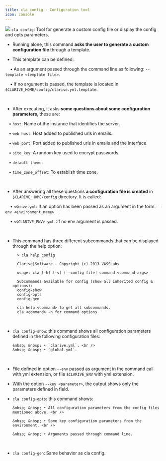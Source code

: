 ```yaml
---
title: cla config - Configuration tool
icon: console
---
```


<img src="/static/images/icons/console.png" /> `cla config`:  Tool for generate a custom config file or display the config and opts parameters. 

* Running alone, this command **asks the user to generate a custom configuration file** through a template.

* This template can be defined:  <br />
     
&nbsp; &nbsp; • As an argument passed through the command line as following: `--template <template file>`. <br />

&nbsp; &nbsp; • If no argument is passed, the template is located in `$CLARIVE_HOME/config/clarive.yml.template`.

 <br/>

* After executing, it asks **some questions about some configuration parameters**, these are: <br />


&nbsp; &nbsp;• `host`: Name of the instance that identifies the server. <br />

&nbsp; &nbsp;• `web host`: Host added to published urls in emails. <br />

&nbsp; &nbsp;• `web port`: Port added to published urls in emails and the interface. <br />

&nbsp; &nbsp;• `site_key`: A random key used to encrypt passwords. <br />

&nbsp; &nbsp;• `default theme`.  <br />

&nbsp; &nbsp;•  `time_zone_offset`: To establish time zone.


<br/>


* After answering all these questions **a configuration file is created** in `$CLARIVE_HOME/config` directory. It is  called: <br />

&nbsp; &nbsp; • `<$env>.yml`: If an option has been passed as an argument in the form: `--env <environment_name>` . <br />

&nbsp; &nbsp; • `<$CLARIVE_ENV>.yml.`:If no env argument is passed.

 <br />

* This command has three different subcommands that can be displayed through the help option:
            
        > cla help config

        Clarive|Software - Copyright (c) 2013 VASSLabs

        usage: cla [-h] [-v] [--config file] command <command-args>

        Subcommands available for config (show all inherited config & options):
        config-show
        config-opts
        config-gen

        cla help <command> to get all subcommands.
        cla <command> -h for command options

<br/>

* `cla config-show`: this command shows all configuration parameters defined in the following configuration files:  <br />

      &nbsp; &nbsp; • `clarive.yml`. <br />
      &nbsp; &nbsp; • `global.yml`.

<br/>

* File defined in option `--env` passed as argument in the command call with yml extension, or file `$CLARIVE_ENV` with yml extension.


* With the option `--key <parameter>`, the output shows only the parameters defined in <parameter> field.    


* `cla config-opts`: this command shows: <br />

      &nbsp; &nbsp; • All configuration parameters from the config files mentioned above. <br />

      &nbsp; &nbsp; • Some key configuration parameters from the environment. <br />

      &nbsp; &nbsp; • Arguments passed through command line.

<br/>

* `cla config-gen`: Same behavior as cla config.

